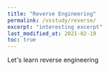 ```yaml
---
title: "Reverse Engineering"
permalink: /vsstudy/reverse/
excerpt: "interesting excerpt"
last_modified_at: 2021-02-19
toc: true
---
```


Let's learn reverse engineering